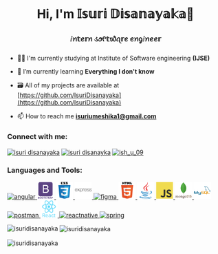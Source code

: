 <h1 align="center">Hi, I'm 𝕀𝕤𝕦𝕣𝕚 𝔻𝕚𝕤𝕒𝕟𝕒𝕪𝕒𝕜𝕒🙋</h1>
<h3 align="center">ⅈꪀ𝕥ꫀ𝕣ꪀ ડꪮᠻ𝕥᭙ꪖ𝕣ꫀ ꫀꪀᧁⅈꪀꫀꫀ𝕣</h3>

- 👩‍💻 I'm currently studying at Institute of Software engineering **(IJSE)**

- 🌱 I’m currently learning **Everything I don't know**

- 🗃️ All of my projects are available at [https://github.com/IsuriDisanayaka](https://github.com/IsuriDisanayaka)

- 📫 How to reach me **isuriumeshika1@gmail.com**

<h3 align="left">Connect with me:</h3>
<p align="left">
<a href="https://linkedin.com/in/isuri disanayaka" target="blank"><img align="center" src="https://raw.githubusercontent.com/rahuldkjain/github-profile-readme-generator/master/src/images/icons/Social/linked-in-alt.svg" alt="isuri disanayaka" height="30" width="40" /></a>
<a href="https://fb.com/isuri disanayka" target="blank"><img align="center" src="https://raw.githubusercontent.com/rahuldkjain/github-profile-readme-generator/master/src/images/icons/Social/facebook.svg" alt="isuri disanayka" height="30" width="40" /></a>
<a href="https://instagram.com/ish_u_09" target="blank"><img align="center" src="https://raw.githubusercontent.com/rahuldkjain/github-profile-readme-generator/master/src/images/icons/Social/instagram.svg" alt="ish_u_09" height="30" width="40" /></a>
</p>

<h3 align="left">Languages and Tools:</h3>
<p align="left"> <a href="https://angular.io" target="_blank"> <img src="https://angular.io/assets/images/logos/angular/angular.svg" alt="angular" width="40" height="40"/> </a> <a href="https://getbootstrap.com" target="_blank"> <img src="https://raw.githubusercontent.com/devicons/devicon/master/icons/bootstrap/bootstrap-plain-wordmark.svg" alt="bootstrap" width="40" height="40"/> </a> <a href="https://www.w3schools.com/css/" target="_blank"> <img src="https://raw.githubusercontent.com/devicons/devicon/master/icons/css3/css3-original-wordmark.svg" alt="css3" width="40" height="40"/> </a> <a href="https://expressjs.com" target="_blank"> <img src="https://raw.githubusercontent.com/devicons/devicon/master/icons/express/express-original-wordmark.svg" alt="express" width="40" height="40"/> </a> <a href="https://www.figma.com/" target="_blank"> <img src="https://www.vectorlogo.zone/logos/figma/figma-icon.svg" alt="figma" width="40" height="40"/> </a> <a href="https://www.w3.org/html/" target="_blank"> <img src="https://raw.githubusercontent.com/devicons/devicon/master/icons/html5/html5-original-wordmark.svg" alt="html5" width="40" height="40"/> </a> <a href="https://www.java.com" target="_blank"> <img src="https://raw.githubusercontent.com/devicons/devicon/master/icons/java/java-original.svg" alt="java" width="40" height="40"/> </a> <a href="https://developer.mozilla.org/en-US/docs/Web/JavaScript" target="_blank"> <img src="https://raw.githubusercontent.com/devicons/devicon/master/icons/javascript/javascript-original.svg" alt="javascript" width="40" height="40"/> </a> <a href="https://www.mongodb.com/" target="_blank"> <img src="https://raw.githubusercontent.com/devicons/devicon/master/icons/mongodb/mongodb-original-wordmark.svg" alt="mongodb" width="40" height="40"/> </a> <a href="https://www.mysql.com/" target="_blank"> <img src="https://raw.githubusercontent.com/devicons/devicon/master/icons/mysql/mysql-original-wordmark.svg" alt="mysql" width="40" height="40"/> </a> <a href="https://postman.com" target="_blank"> <img src="https://www.vectorlogo.zone/logos/getpostman/getpostman-icon.svg" alt="postman" width="40" height="40"/> </a> <a href="https://reactjs.org/" target="_blank"> <img src="https://raw.githubusercontent.com/devicons/devicon/master/icons/react/react-original-wordmark.svg" alt="react" width="40" height="40"/> </a> <a href="https://reactnative.dev/" target="_blank"> <img src="https://reactnative.dev/img/header_logo.svg" alt="reactnative" width="40" height="40"/> </a> <a href="https://spring.io/" target="_blank"> <img src="https://www.vectorlogo.zone/logos/springio/springio-icon.svg" alt="spring" width="40" height="40"/> </a> </p>

<p><img align="left" src="https://github-readme-stats.vercel.app/api/top-langs?username=isuridisanayaka&show_icons=true&locale=en&layout=compact" alt="isuridisanayaka" /></p>

<p>&nbsp;<img align="center" src="https://github-readme-stats.vercel.app/api?username=isuridisanayaka&show_icons=true&locale=en" alt="isuridisanayaka" /></p>

<p><img align="center" src="https://github-readme-streak-stats.herokuapp.com/?user=isuridisanayaka&" alt="isuridisanayaka" /></p>
